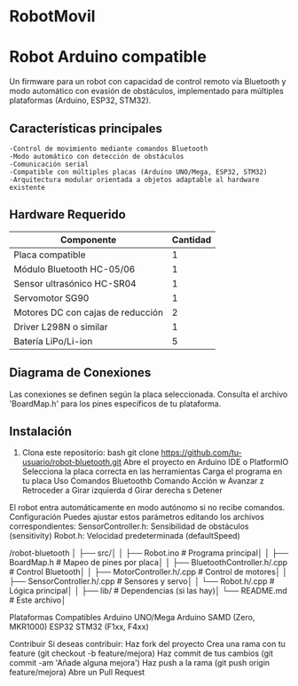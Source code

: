# RobotMovil
# Robot Arduino compatible
Un firmware para un robot con capacidad de control remoto vía Bluetooth y modo automático con evasión de obstáculos, implementado para múltiples plataformas (Arduino, ESP32, STM32).

## Características principales
	-Control de movimiento mediante comandos Bluetooth
	-Modo automático con detección de obstáculos
	-Comunicación serial
	-Compatible con múltiples placas (Arduino UNO/Mega, ESP32, STM32)
	-️Arquitectura modular orientada a objetos adaptable al hardware existente

## Hardware Requerido

| Componente               | Cantidad |
|--------------------------|----------|
| Placa compatible         | 1        |
| Módulo Bluetooth HC-05/06| 1        |
| Sensor ultrasónico HC-SR04| 1        |
| Servomotor SG90          | 1        |
| Motores DC con cajas de reducción | 2 |
| Driver L298N o similar   | 1        |
| Batería LiPo/Li-ion      | 5        |

## Diagrama de Conexiones

Las conexiones se definen según la placa seleccionada. Consulta el archivo 'BoardMap.h' para los pines específicos de tu plataforma.

## Instalación
1. Clona este repositorio:
bash
   git clone https://github.com/tu-usuario/robot-bluetooth.git
    Abre el proyecto en Arduino IDE o PlatformIO
    Selecciona la placa correcta en las herramientas
    Carga el programa en tu placa
Uso
Comandos Bluetoothb Comando	Acción
				w	Avanzar
				z	Retroceder
				a	Girar izquierda
				d	Girar derecha
				s	Detener

El robot entra automáticamente en modo autónomo si no recibe comandos.
Configuración
Puedes ajustar estos parámetros editando los archivos correspondientes:
    SensorController.h: Sensibilidad de obstáculos (sensitivity)
    Robot.h: Velocidad predeterminada (defaultSpeed)
    
/robot-bluetooth
│
├── src/│
│   ├── Robot.ino          # Programa principal│
│   ├── BoardMap.h         # Mapeo de pines por placa│
│   ├── BluetoothController.h/.cpp  # Control Bluetooth│
│   ├── MotorController.h/.cpp      # Control de motores│
│   ├── SensorController.h/.cpp     # Sensores y servo│
│   └── Robot.h/.cpp       # Lógica principal│
│
├── lib/                  # Dependencias (si las hay)│
└── README.md             # Este archivo│

Plataformas Compatibles
    Arduino UNO/Mega
    Arduino SAMD (Zero, MKR1000)
    ESP32
    STM32 (F1xx, F4xx)
    
Contribuir
Si deseas contribuir:
    Haz fork del proyecto
    Crea una rama con tu feature (git checkout -b feature/mejora)
    Haz commit de tus cambios (git commit -am 'Añade alguna mejora')
    Haz push a la rama (git push origin feature/mejora)
    Abre un Pull Request
